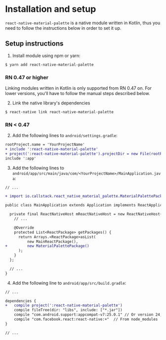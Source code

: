 # Installation and setup

`react-native-material-palette` is a native module written in Kotlin, thus you need to follow the instructions below in order to set it up.

## Setup instructions

1. Install module using npm or yarn:
```bash
$ yarn add react-native-material-palette
```

### RN 0.47 or higher
Linking modules written in Kotlin is only supported from RN 0.47 on. For lower versions, you'll have to follow the manual steps described below.

2. Link the native library's dependencies
```bash
$ react-native link react-native-material-palette
```

### RN < 0.47

2. Add the following lines to `android/settings.gradle`:
```diff
rootProject.name = 'YourProjectName'
+ include ':react-native-material-palette'
+ project(':react-native-material-palette').projectDir = new File(rootProject.projectDir, '../node_modules/react-native-material-palette/android')
include ':app'
```

3. Add the following lines to `android/app/src/main/java/com/<YourProjectName>/MainApplication.java`:
```diff
// ...

+ import io.callstack.react_native_material_palette.MaterialPalettePackage;

public class MainApplication extends Application implements ReactApplication {

  private final ReactNativeHost mReactNativeHost = new ReactNativeHost(this) {
    // ...

    @Override
    protected List<ReactPackage> getPackages() {
      return Arrays.<ReactPackage>asList(
          new MainReactPackage(),
+         new MaterialPalettePackage()
      );
    }
  };

  // ...
}

```

4. Add the following line to `android/app/src/build.gradle`:
```diff
// ...

dependencies {
+   compile project(':react-native-material-palette')
    compile fileTree(dir: "libs", include: ["*.jar"])
    compile "com.android.support:appcompat-v7:25.0.1" // Or version 24, depends on your project compileSdkVersion 
    compile "com.facebook.react:react-native:+"  // From node_modules
}

// ...
```
